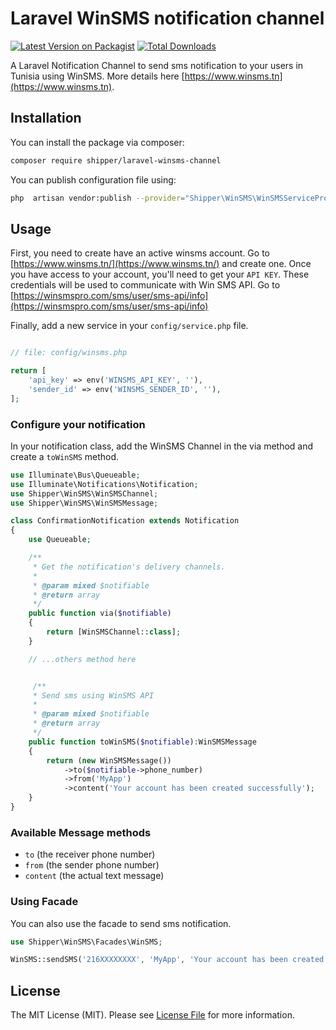 # Laravel WinSMS notification channel

[![Latest Version on Packagist](https://img.shields.io/packagist/v/shipper/laravel-winsms-channel.svg?style=flat-square)](https://packagist.org/packages/shipper/laravel-winsms-channel)
[![Total Downloads](https://img.shields.io/packagist/dt/shipper/laravel-winsms-channel.svg?style=flat-square)](https://packagist.org/packages/shipper/laravel-winsms-channel)

A Laravel Notification Channel to send sms notification to your users in Tunisia using WinSMS.
More details here [https://www.winsms.tn](https://www.winsms.tn).

## Installation

You can install the package via composer:

```bash
composer require shipper/laravel-winsms-channel
```

You can publish configuration file using:

```bash
php  artisan vendor:publish --provider="Shipper\WinSMS\WinSMSServiceProvider"
```

## Usage

First, you need to create have an active winsms account. Go
to [https://www.winsms.tn/](https://www.winsms.tn/) and create one. Once you
have access to your account, you'll need to get your `API KEY`. These credentials will be used to communicate with Win SMS API.
Go to [https://winsmspro.com/sms/user/sms-api/info](https://winsmspro.com/sms/user/sms-api/info)

Finally, add a new service in your `config/service.php` file.

```php

// file: config/winsms.php

return [
    'api_key' => env('WINSMS_API_KEY', ''),
    'sender_id' => env('WINSMS_SENDER_ID', ''),
];
```

### Configure your notification

In your notification class, add the WinSMS Channel in the via method and create
a `toWinSMS` method.

```php
use Illuminate\Bus\Queueable;
use Illuminate\Notifications\Notification;
use Shipper\WinSMS\WinSMSChannel;
use Shipper\WinSMS\WinSMSMessage;

class ConfirmationNotification extends Notification
{
    use Queueable;

    /**
     * Get the notification's delivery channels.
     *
     * @param mixed $notifiable
     * @return array
     */
    public function via($notifiable)
    {
        return [WinSMSChannel::class];
    }

    // ...others method here


     /**
     * Send sms using WinSMS API
     *
     * @param mixed $notifiable
     * @return array
     */
    public function toWinSMS($notifiable):WinSMSMessage
    {
        return (new WinSMSMessage())
            ->to($notifiable->phone_number)
            ->from('MyApp')
            ->content('Your account has been created successfully');
    }
}
```

### Available Message methods

- `to` (the receiver phone number)
- `from` (the sender phone number)
- `content` (the actual text message)

### Using Facade

You can also use the facade to send sms notification.

```php
use Shipper\WinSMS\Facades\WinSMS;

WinSMS::sendSMS('216XXXXXXXX', 'MyApp', 'Your account has been created successfully');
```

## License

The MIT License (MIT). Please see [License File](LICENSE.md) for more information.
